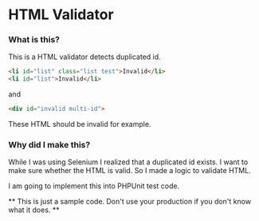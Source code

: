 # HTML Validator

### What is this?
This is a HTML validator detects duplicated id.
```html
<li id="list" class="list test">Invalid</li>
<li id="list">Invalid</li>
```
and
```html
<div id="invalid multi-id">
```
These HTML should be invalid for example.

### Why did I make this?
While I was using Selenium I realized that a duplicated id exists. I want to make sure whether the HTML is valid. So I made a logic to validate HTML.

I am going to implement this into PHPUnit test code.

** This is just a sample code. Don't use your production if you don't know what it does. **
